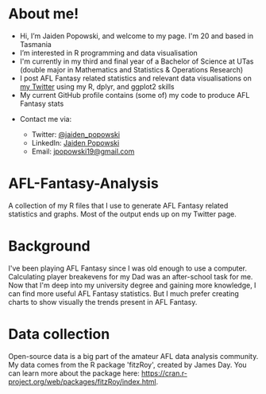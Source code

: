 # About me!
- Hi, I’m Jaiden Popowski, and welcome to my page. I'm 20 and based in Tasmania
- I’m interested in R programming and data visualisation
- I'm currently in my third and final year of a Bachelor of Science at UTas (double major in Mathematics and Statistics & Operations Research)
- I post AFL Fantasy related statistics and relevant data visualisations on <a href="https://twitter.com/jaiden_popowski">my Twitter</a> using my R, dplyr, and ggplot2 skills
- My current GitHub profile contains (some of) my code to produce AFL Fantasy stats

<ul class="roman">
 <li>Contact me via:</li>
 <ul class="square">
  <li>Twitter: <a href="https://twitter.com/jaiden_popowski">@jaiden_popowski</a></li>
  <li>LinkedIn: <a href="https://www.linkedin.com/in/jaiden-popowski-b71003236">Jaiden Popowski</a></li>
  <li>Email: <a href="https://mail.google.com/mail/?view=cm&to=jpopowski19@gmail.com&su=Enquiry from Github">jpopowski19@gmail.com</a></li>
 </ul>
 </li>
</ul>

# AFL-Fantasy-Analysis
A collection of my R files that I use to generate AFL Fantasy related statistics and graphs. Most of the output ends up on my Twitter page.

# Background
I've been playing AFL Fantasy since I was old enough to use a computer. Calculating player breakevens for my Dad was an after-school task for me. Now that I'm deep into my university degree and gaining more knowledge, I can find more useful AFL Fantasy statistics. But I much prefer creating charts to show visually the trends present in AFL Fantasy.

# Data collection
Open-source data is a big part of the amateur AFL data analysis community. My data comes from the R package 'fitzRoy', created by James Day. You can learn more about the package here: https://cran.r-project.org/web/packages/fitzRoy/index.html.
